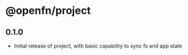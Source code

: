 # @openfn/project

## 0.1.0

- Initial release of project, with basic capability to sync fs and app state
